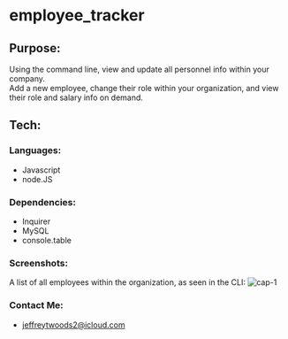 # employee_tracker

## Purpose: 
Using the command line, view and update all personnel info within your company. <br>
Add a new employee, change their role within your organization, and view their role and salary info on demand.

## Tech:

### Languages:
- Javascript
- node.JS

### Dependencies:
- Inquirer
- MySQL
- console.table

### Screenshots:

A list of all employees within the organization, as seen in the CLI:
![cap-1](screencaps/cap-1/png)

### Contact Me:
- jeffreytwoods2@icloud.com
